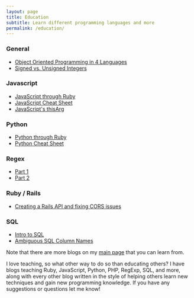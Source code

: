 ```yaml
---
layout: page
title: Education
subtitle: Learn different programming languages and more
permalink: /education/
---
```


### General

* [Object Oriented Programming in 4 Languages](https://mikemerin.github.io/Objected-Oriented-Languages/)
* [Signed vs. Unsigned Integers](https://mikemerin.github.io/Signed-Unsigned/)

### Javascript

* [JavaScript through Ruby](https://mikemerin.github.io/JS-through-Ruby/)
* [JavaScript Cheat Sheet](https://mikemerin.github.io/Javascript-Cheat-Sheet/)
* [JavaScript's thisArg](https://mikemerin.github.io/JS-thisArg/)

### Python

* [Python through Ruby](https://mikemerin.github.io/Python-through-Ruby/)
* [Python Cheat Sheet](https://mikemerin.github.io/Python-Cheat-Sheet/)

### Regex

* [Part 1](https://mikemerin.github.io/RegExp-1/)
* [Part 2](https://mikemerin.github.io/RegExp-2/)

### Ruby / Rails

* [Creating a Rails API and fixing CORS issues](https://mikemerin.github.io/Rails-API-cors/)

### SQL

* [Intro to SQL](https://mikemerin.github.io/Intro-to-SQL/)
* [Ambiguous SQL Column Names](https://mikemerin.github.io/Ambiguous-SQL-Column-Names/)

Note that there are more blogs on my [main page](https://mikemerin.github.io) that you can learn from.

I love teaching, so what other way to do so than educating others? I have blogs teaching Ruby, JavaScript, Python, PHP, RegExp, SQL, and more, along with every other blog written in the style of helping others learn new techniques and gain new programming knowledge. If you have any suggestions or questions let me know!
